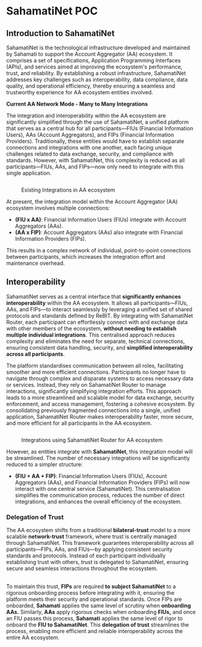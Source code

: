 # SahamatiNet POC

## Introduction to SahamatiNet

SahamatiNet is the technological infrastructure developed and maintained by Sahamati to support the Account Aggregator (AA) ecosystem. It comprises a set of specifications, Application Programming Interfaces (APIs), and services aimed at improving the ecosystem's performance, trust, and reliability. By establishing a robust infrastructure, SahamatiNet addresses key challenges such as interoperability, data compliance, data quality, and operational efficiency, thereby ensuring a seamless and trustworthy experience for AA ecosystem entities involved.

**Current AA Network Mode - Many to Many Integrations**

The integration and interoperability within the AA ecosystem are significantly simplified through the use of SahamatiNet, a unified platform that serves as a central hub for all participants—FIUs (Financial Information Users), AAs (Account Aggregators), and FIPs (Financial Information Providers). Traditionally, these entities would have to establish separate connections and integrations with one another, each facing unique challenges related to data exchange, security, and compliance with standards. However, with SahamatiNet, this complexity is reduced as all participants—FIUs, AAs, and FIPs—now only need to integrate with this single application.

<figure><img src="../.gitbook/assets/Screenshot 2025-02-11 at 5.12.50 PM.png" alt=""><figcaption><p>Existing Integrations in AA ecosystem</p></figcaption></figure>

At present, the integration model within the Account Aggregator (AA) ecosystem involves multiple connections:

* **(FIU x AA)**: Financial Information Users (FIUs) integrate with Account Aggregators (AAs).
* **(AA x FIP)**: Account Aggregators (AAs) also integrate with Financial Information Providers (FIPs).

This results in a complex network of individual, point-to-point connections between participants, which increases the integration effort and maintenance overhead.

## **Interoperability**&#x20;

SahamatiNet serves as a central interface that **significantly enhances interoperability** within the AA ecosystem. It allows all participants—FIUs, AAs, and FIPs—to interact seamlessly by leveraging a unified set of shared protocols and standards defined by ReBIT. By integrating with SahamatiNet Router, each participant can effortlessly connect with and exchange data with other members of the ecosystem, **without needing to establish multiple individual integrations**. This centralised approach reduces complexity and eliminates the need for separate, technical connections, ensuring consistent data handling, security, and **simplified interoperability across all participants**.

The platform standardises communication between all roles, facilitating smoother and more efficient connections. Participants no longer have to navigate through complex and disparate systems to access necessary data or services. Instead, they rely on SahamatiNet Router to manage interactions, significantly simplifying integration efforts. This approach leads to a more streamlined and scalable model for data exchange, security enforcement, and access management, fostering a cohesive ecosystem. By consolidating previously fragmented connections into a single, unified application, SahamatiNet Router makes interoperability faster, more secure, and more efficient for all participants in the AA ecosystem.

<figure><img src="../.gitbook/assets/Screenshot 2025-02-11 at 5.13.07 PM.png" alt=""><figcaption><p>Integrations using SahamatiNet Router for AA ecosystem</p></figcaption></figure>

However, as entities integrate with **SahamatiNet**, this integration model will be streamlined. The number of necessary integrations will be significantly reduced to a simpler structure:

* **(FIU + AA + FIP)**: Financial Information Users (FIUs), Account Aggregators (AAs), and Financial Information Providers (FIPs) will now interact with one central service (SahamatiNet). This centralisation simplifies the communication process, reduces the number of direct integrations, and enhances the overall efficiency of the ecosystem.

### Delegation of Trust&#x20;

The AA ecosystem shifts from a traditional **bilateral-trust** model to a more scalable **network-trust** framework, where trust is centrally managed through SahamatiNet. This framework guarantees interoperability across all participants—FIPs, AAs, and FIUs—by applying consistent security standards and protocols. Instead of each participant individually establishing trust with others, trust is delegated to SahamatiNet, ensuring secure and seamless interactions throughout the ecosystem.

\
To maintain this trust, **FIPs** are required **to subject SahamatiNet** to a rigorous onboarding process before integrating with it, ensuring the platform meets their security and operational standards. Once FIPs are onboarded, **Sahamati** applies the same level of scrutiny when **onboarding AAs.** Similarly, **AAs** apply rigorous checks when onboarding **FIUs,** and once an FIU passes this process, **Sahamati** applies the same level of rigor to onboard the **FIU to SahamatiNet**. This **delegation of trust** streamlines the process, enabling more efficient and reliable interoperability across the entire AA ecosystem.

